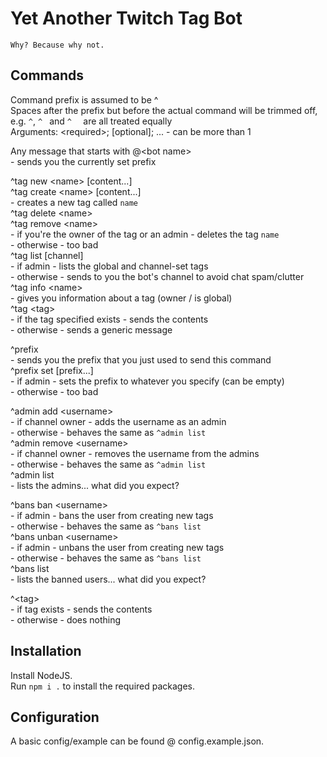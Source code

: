 # Yet Another Twitch Tag Bot  
`Why? Because why not.`  

## Commands  
Command prefix is assumed to be ^  
Spaces after the prefix but before the actual command will be trimmed off, e.g. `^`, `^ ` and `^  ` are all treated equally  
Arguments: \<required\>; [optional]; ... - can be more than 1  

Any message that starts with @\<bot name\>  
    - sends you the currently set prefix  

^tag new \<name\> [content...]  
^tag create \<name\> [content...]  
    - creates a new tag called `name`  
^tag delete \<name\>  
^tag remove \<name\>  
    - if you're the owner of the tag or an admin - deletes the tag `name`  
    - otherwise - too bad  
^tag list [channel]  
    - if admin - lists the global and channel-set tags  
    - otherwise - sends to you the bot's channel to avoid chat spam/clutter  
^tag info \<name\>  
    - gives you information about a tag (owner / is global)  
^tag \<tag\>  
    - if the tag specified exists - sends the contents  
    - otherwise - sends a generic message  

^prefix  
    - sends you the prefix that you just used to send this command  
^prefix set [prefix...]  
    - if admin - sets the prefix to whatever you specify (can be empty)  
    - otherwise - too bad  

^admin add \<username\>  
    - if channel owner - adds the username as an admin  
    - otherwise - behaves the same as `^admin list`  
^admin remove \<username\>  
    - if channel owner - removes the username from the admins  
    - otherwise - behaves the same as `^admin list`  
^admin list  
    - lists the admins... what did you expect?  

^bans ban \<username\>  
    - if admin - bans the user from creating new tags  
    - otherwise - behaves the same as `^bans list`  
^bans unban \<username\>  
    - if admin - unbans the user from creating new tags  
    - otherwise - behaves the same as `^bans list`  
^bans list  
    - lists the banned users... what did you expect?  

^\<tag\>  
    - if tag exists - sends the contents  
    - otherwise - does nothing  

## Installation  
Install NodeJS.  
Run `npm i .` to install the required packages.  

## Configuration  
A basic config/example can be found @ config.example.json.  
